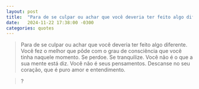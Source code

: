 ```yaml
---
layout: post
title:  "Para de se culpar ou achar que você deveria ter feito algo diferente"
date:   2024-11-22 17:38:00 -0300
categories: quotes
---
```

>Para de se culpar ou achar que você deveria ter feito algo diferente. Você fez o melhor que pôde com o grau de consciência que você tinha naquele momento. Se perdoe. Se tranquilize. Você não é o que a sua mente está diz. Você não é seus pensamentos. Descanse no seu coração, que é puro amor e entendimento.

>?
